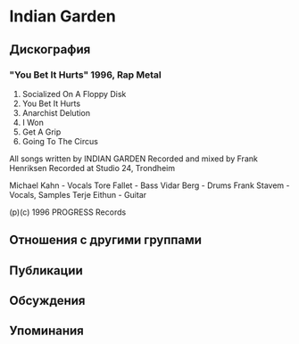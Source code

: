 # Indian Garden



## Дискография

### "You Bet It Hurts" 1996, Rap Metal

1. Socialized On A Floppy Disk
2. You Bet It Hurts
3. Anarchist Delution
4. I Won
5. Get A Grip
6. Going To The Circus

All songs written by INDIAN GARDEN
Recorded and mixed by Frank Henriksen
Recorded at Studio 24, Trondheim

Michael Kahn - Vocals
Tore Fallet - Bass
Vidar Berg - Drums
Frank Stavem - Vocals, SampIes
Terje Eithun - Guitar

 (p)(c) 1996 PROGRESS Records


## Отношения с другими группами


## Публикации


## Обсуждения


## Упоминания


